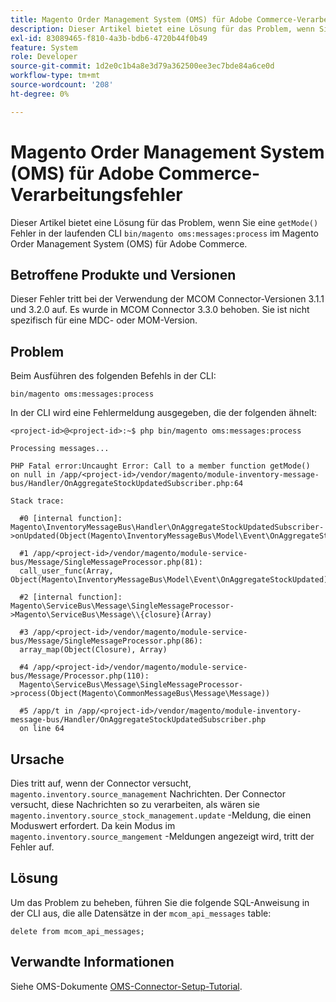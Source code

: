 ```yaml
---
title: Magento Order Management System (OMS) für Adobe Commerce-Verarbeitungsfehler
description: Dieser Artikel bietet eine Lösung für das Problem, wenn Sie einen "getMode()"-Fehler in der CLI erhalten, der "bin/magento oms"ausführt.:messages:Prozess" im Magento Order Management System (OMS) für Adobe Commerce.
exl-id: 83089465-f810-4a3b-bdb6-4720b44f0b49
feature: System
role: Developer
source-git-commit: 1d2e0c1b4a8e3d79a362500ee3ec7bde84a6ce0d
workflow-type: tm+mt
source-wordcount: '208'
ht-degree: 0%

---
```


# Magento Order Management System (OMS) für Adobe Commerce-Verarbeitungsfehler

Dieser Artikel bietet eine Lösung für das Problem, wenn Sie eine `getMode()` Fehler in der laufenden CLI `bin/magento oms:messages:process` im Magento Order Management System (OMS) für Adobe Commerce.

## Betroffene Produkte und Versionen

Dieser Fehler tritt bei der Verwendung der MCOM Connector-Versionen 3.1.1 und 3.2.0 auf. Es wurde in MCOM Connector 3.3.0 behoben. Sie ist nicht spezifisch für eine MDC- oder MOM-Version.

## Problem

Beim Ausführen des folgenden Befehls in der CLI:

`bin/magento oms:messages:process`

In der CLI wird eine Fehlermeldung ausgegeben, die der folgenden ähnelt:

```
<project-id>@<project-id>:~$ php bin/magento oms:messages:process

Processing messages...

PHP Fatal error:Uncaught Error: Call to a member function getMode()
on null in /app/<project-id>/vendor/magento/module-inventory-message-bus/Handler/OnAggregateStockUpdatedSubscriber.php:64

Stack trace:

  #0 [internal function]: Magento\InventoryMessageBus\Handler\OnAggregateStockUpdatedSubscriber->onUpdated(Object(Magento\InventoryMessageBus\Model\Event\OnAggregateStockUpdated))

  #1 /app/<project-id>/vendor/magento/module-service-bus/Message/SingleMessageProcessor.php(81):
  call_user_func(Array, Object(Magento\InventoryMessageBus\Model\Event\OnAggregateStockUpdated))

  #2 [internal function]: Magento\ServiceBus\Message\SingleMessageProcessor->Magento\ServiceBus\Message\\{closure}(Array)

  #3 /app/<project-id>/vendor/magento/module-service-bus/Message/SingleMessageProcessor.php(86):
  array_map(Object(Closure), Array)

  #4 /app/<project-id>/vendor/magento/module-service-bus/Message/Processor.php(110):
  Magento\ServiceBus\Message\SingleMessageProcessor->process(Object(Magento\CommonMessageBus\Message\Message))

  #5 /app/t in /app/<project-id>/vendor/magento/module-inventory-message-bus/Handler/OnAggregateStockUpdatedSubscriber.php
  on line 64
```

## Ursache

Dies tritt auf, wenn der Connector versucht, `magento.inventory.source_management` Nachrichten. Der Connector versucht, diese Nachrichten so zu verarbeiten, als wären sie `magento.inventory.source_stock_management.update` -Meldung, die einen Moduswert erfordert. Da kein Modus im `magento.inventory.source_mangement` -Meldungen angezeigt wird, tritt der Fehler auf.

## Lösung

Um das Problem zu beheben, führen Sie die folgende SQL-Anweisung in der CLI aus, die alle Datensätze in der `mcom_api_messages` table:

`delete from mcom_api_messages;`

## Verwandte Informationen

Siehe OMS-Dokumente [OMS-Connector-Setup-Tutorial](https://omsdocs.magento.com/en/integration/connector/setup-tutorial/).
